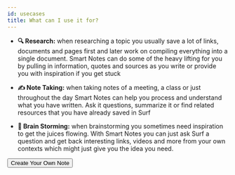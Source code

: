 ```yaml
---
id: usecases
title: What can I use it for?
---
```


- **🔍 Research:** when researching a topic you usually save a lot of links, documents and pages first and later work on compiling everything into a single document. Smart Notes can do some of the heavy lifting for you by pulling in information, quotes and sources as you write or provide you with inspiration if you get stuck

- **✍️ Note Taking:** when taking notes of a meeting, a class or just throughout the day Smart Notes can help you process and understand what you have written. Ask it questions, summarize it or find related resources that you have already saved in Surf

- **🧠 Brain Storming:** when brainstorming you sometimes need inspiration to get the juices flowing. With Smart Notes you can just ask Surf a question and get back interesting links, videos and more from your own contexts which might just give you the idea you need.

<p></p>

<button data-action="onboarding-create-note" data-icon="add">Create Your Own Note</button>
